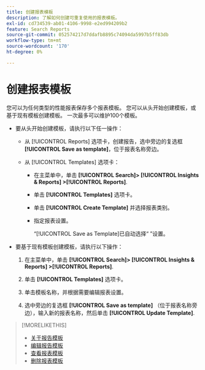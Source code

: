 ```yaml
---
title: 创建报表模板
description: 了解如何创建可重复使用的报表模板。
exl-id: cd734539-ab01-4106-9998-e2ed994209b2
feature: Search Reports
source-git-commit: 052574217d7ddafb8895c74094da5997b5ff83db
workflow-type: tm+mt
source-wordcount: '170'
ht-degree: 0%

---
```


# 创建报表模板

您可以为任何类型的性能报表保存多个报表模板。 您可以从头开始创建模板，或基于现有模板创建模板。 一次最多可以维护100个模板。

* 要从头开始创建模板，请执行以下任一操作：

   * 从 [!UICONTROL Reports] 选项卡，创建报告，选中旁边的复选框 **[!UICONTROL Save as template]**，位于报表名称旁边。

   * 从 [!UICONTROL Templates] 选项卡：

      * 在主菜单中，单击 **[!UICONTROL Search]> [!UICONTROL Insights & Reports] >[!UICONTROL Reports]**.

      * 单击 **[!UICONTROL Templates]** 选项卡。

      * 单击 **[!UICONTROL Create Template]** 并选择报表类别。

      * 指定报表设置。

        “[!UICONTROL Save as Template]已自动选择“ ”设置。

* 要基于现有模板创建模板，请执行以下操作：

   1. 在主菜单中，单击 **[!UICONTROL Search]> [!UICONTROL Insights & Reports] >[!UICONTROL Reports]**.

   1. 单击 **[!UICONTROL Templates]** 选项卡。

   1. 单击模板名称，并根据需要编辑报表设置。

   1. 选中旁边的复选框 **[!UICONTROL Save as template]** （位于报表名称旁边），输入新的报表名称，然后单击 **[!UICONTROL Update Template]**.

>[!MORELIKETHIS]
>
>* [关于报告模板](template-about.md)
>* [编辑报告模板](template-edit.md)
>* [查看报表模板](template-view.md)
>* [删除报表模板](template-delete.md)
